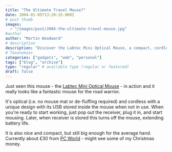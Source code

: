 ```yaml
---
title: "The Ultimate Travel Mouse?"
date: 2004-01-05T13:20:15.000Z
# post thumb
images:
  - "/images/post/2004-the-ultimate-travel-mouse.jpg"
#author
author: "Martin Woodward"
# description
description: "Discover the Labtec Mini Optical Mouse, a compact, cordless travel companion with a unique design that optimises convenience and battery life."
# Taxonomies
categories: ["gadgets", "web", "personal"]
tags: ["blog", "archive"]
type: "regular" # available type (regular or featured)
draft: false
---
```

Just seen this mouse - the [Labtec Mini Optical Mouse](http://www.pcworld.co.uk/product.php?sku=930715) - in action and it really looks like a fantastic mouse for the road warrior.

It's optical (i.e. no mouse mat or de-fluffing required) and cordless with a unique design with its USB stored inside the mouse when not in use. When you're ready to start working, just pop out the receiver, plug it in, and start mousing. Later, when receiver is stored this turns off the mouse, extending battery life. 

It is also nice and compact, but still big enough for the average hand.   Currently about £30 from [PC World](http://www.pcworld.co.uk/product.php?sku=930715) - might see some of my Christmas money.